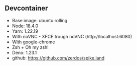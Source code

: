 ## Devcontainer

- Base image: ubuntu:rolling
- Node: 18.4.0
- Yarn: 1.22.19
- With noVNC - XFCE trough noVNC (http://localhost:6080)
- With google-chrome
- Zsh + Oh my zsh!
- Deno: 1.23.1
- github: https://github.com/zerdos/spike.land
